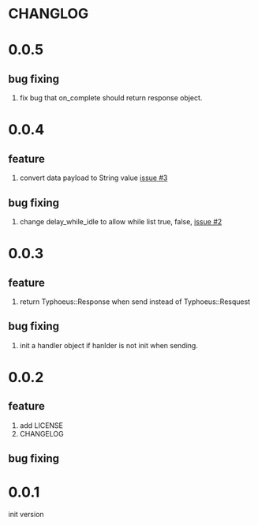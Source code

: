 CHANGLOG
===
# 0.0.5
## bug fixing

1. fix bug that on_complete should return response object. 

# 0.0.4

## feature

1. convert data payload to String value [issue #3](https://github.com/hifrank/higcm/issues/3) 

## bug fixing

1. change delay_while_idle to allow while list true, false, [issue #2](https://github.com/hifrank/higcm/issues/2)

# 0.0.3

## feature

1. return Typhoeus::Response when send instead of Typhoeus::Resquest

## bug fixing

1. init a handler object if hanlder is not init when sending.


# 0.0.2

## feature

1. add LICENSE
2. CHANGELOG

## bug fixing

# 0.0.1
init version
